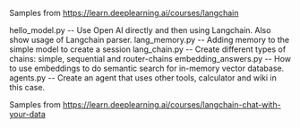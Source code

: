 
Samples from https://learn.deeplearning.ai/courses/langchain

hello_model.py  -- Use Open AI directly and then using Langchain. Also show usage of Langchain parser. 
lang_memory.py  -- Adding memory to the simple model to create a session
lang_chain.py   -- Create different types of chains: simple, sequential and router-chains 
embedding_answers.py    -- How to use embeddings to do semantic search for in-memory vector database. 
agents.py       -- Create an agent that uses other tools, calculator and wiki in this case.


Samples from https://learn.deeplearning.ai/courses/langchain-chat-with-your-data